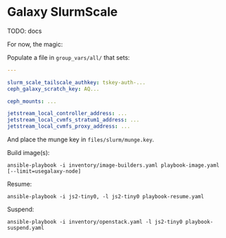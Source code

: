# Galaxy SlurmScale

TODO: docs

For now, the magic:

Populate a file in `group_vars/all/` that sets:

```yaml
---

slurm_scale_tailscale_authkey: tskey-auth-...
ceph_galaxy_scratch_key: AQ...

ceph_mounts: ...

jetstream_local_controller_address: ...
jetstream_local_cvmfs_stratum1_address: ...
jetstream_local_cvmfs_proxy_address: ...
```

And place the munge key in `files/slurm/munge.key`.

Build image(s):


```console
ansible-playbook -i inventory/image-builders.yaml playbook-image.yaml [--limit=usegalaxy-node]
```

Resume:

```console
ansible-playbook -i js2-tiny0, -l js2-tiny0 playbook-resume.yaml
```

Suspend:

```
ansible-playbook -i inventory/openstack.yaml -l js2-tiny0 playbook-suspend.yaml
```
